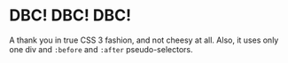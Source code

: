 DBC! DBC! DBC!
==============

A thank you in true CSS 3 fashion, and not cheesy at all. Also, it uses only one div and `:before` and `:after` pseudo-selectors.
